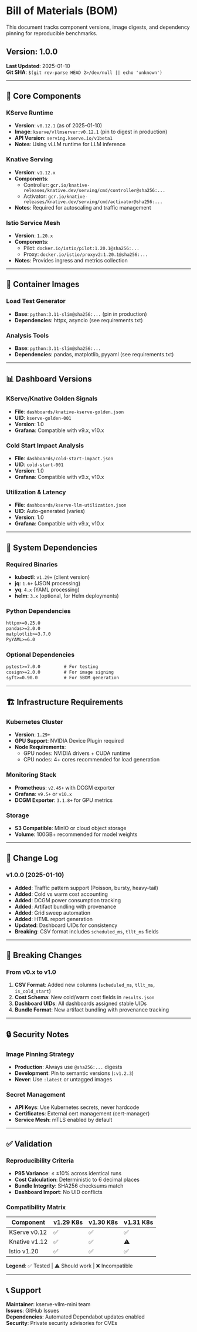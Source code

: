 # Bill of Materials (BOM)

This document tracks component versions, image digests, and dependency pinning for reproducible benchmarks.

## Version: 1.0.0
**Last Updated**: 2025-01-10  
**Git SHA**: `$(git rev-parse HEAD 2>/dev/null || echo 'unknown')`

---

## 🚀 Core Components

### KServe Runtime
- **Version**: `v0.12.1` (as of 2025-01-10)  
- **Image**: `kserve/vllmserver:v0.12.1` (pin to digest in production)
- **API Version**: `serving.kserve.io/v1beta1`
- **Notes**: Using vLLM runtime for LLM inference

### Knative Serving  
- **Version**: `v1.12.x`
- **Components**:
  - Controller: `gcr.io/knative-releases/knative.dev/serving/cmd/controller@sha256:...`
  - Activator: `gcr.io/knative-releases/knative.dev/serving/cmd/activator@sha256:...`
- **Notes**: Required for autoscaling and traffic management

### Istio Service Mesh
- **Version**: `1.20.x`
- **Components**:
  - Pilot: `docker.io/istio/pilot:1.20.1@sha256:...`
  - Proxy: `docker.io/istio/proxyv2:1.20.1@sha256:...`
- **Notes**: Provides ingress and metrics collection

---

## 🐳 Container Images

### Load Test Generator
- **Base**: `python:3.11-slim@sha256:...` (pin in production)
- **Dependencies**: httpx, asyncio (see requirements.txt)

### Analysis Tools
- **Base**: `python:3.11-slim@sha256:...` 
- **Dependencies**: pandas, matplotlib, pyyaml (see requirements.txt)

---

## 📊 Dashboard Versions

### KServe/Knative Golden Signals
- **File**: `dashboards/knative-kserve-golden.json`
- **UID**: `kserve-golden-001` 
- **Version**: 1.0
- **Grafana**: Compatible with v9.x, v10.x

### Cold Start Impact Analysis  
- **File**: `dashboards/cold-start-impact.json`
- **UID**: `cold-start-001`
- **Version**: 1.0
- **Grafana**: Compatible with v9.x, v10.x

### Utilization & Latency
- **File**: `dashboards/kserve-llm-utilization.json`
- **UID**: Auto-generated (varies)
- **Version**: 1.0  
- **Grafana**: Compatible with v9.x, v10.x

---

## 🔧 System Dependencies

### Required Binaries
- **kubectl**: `v1.29+` (client version)
- **jq**: `1.6+` (JSON processing)
- **yq**: `4.x` (YAML processing) 
- **helm**: `3.x` (optional, for Helm deployments)

### Python Dependencies  
```txt
httpx>=0.25.0
pandas>=2.0.0
matplotlib>=3.7.0
PyYAML>=6.0
```

### Optional Dependencies
```txt
pytest>=7.0.0         # For testing
cosign>=2.0.0         # For image signing  
syft>=0.90.0          # For SBOM generation
```

---

## 🏗️ Infrastructure Requirements

### Kubernetes Cluster
- **Version**: `1.29+`
- **GPU Support**: NVIDIA Device Plugin required
- **Node Requirements**: 
  - GPU nodes: NVIDIA drivers + CUDA runtime
  - CPU nodes: 4+ cores recommended for load generation

### Monitoring Stack
- **Prometheus**: `v2.45+` with DCGM exporter  
- **Grafana**: `v9.5+` or `v10.x`
- **DCGM Exporter**: `3.1.8+` for GPU metrics

### Storage
- **S3 Compatible**: MinIO or cloud object storage
- **Volume**: 100GB+ recommended for model weights

---

## 🔄 Change Log

### v1.0.0 (2025-01-10)
- **Added**: Traffic pattern support (Poisson, bursty, heavy-tail)
- **Added**: Cold vs warm cost accounting  
- **Added**: DCGM power consumption tracking
- **Added**: Artifact bundling with provenance
- **Added**: Grid sweep automation
- **Added**: HTML report generation
- **Updated**: Dashboard UIDs for consistency
- **Breaking**: CSV format includes `scheduled_ms`, `tllt_ms` fields

---

## 🚨 Breaking Changes

### From v0.x to v1.0
1. **CSV Format**: Added new columns (`scheduled_ms`, `tllt_ms`, `is_cold_start`)
2. **Cost Schema**: New cold/warm cost fields in `results.json`  
3. **Dashboard UIDs**: All dashboards assigned stable UIDs
4. **Bundle Format**: New artifact bundling with provenance tracking

---

## 🔒 Security Notes

### Image Pinning Strategy
- **Production**: Always use `@sha256:...` digests
- **Development**: Pin to semantic versions (`:v1.2.3`)
- **Never**: Use `:latest` or untagged images

### Secret Management
- **API Keys**: Use Kubernetes secrets, never hardcode
- **Certificates**: External cert management (cert-manager)
- **Service Mesh**: mTLS enabled by default

---

## ✅ Validation

### Reproducibility Criteria
- **P95 Variance**: ≤ ±10% across identical runs
- **Cost Calculation**: Deterministic to 6 decimal places  
- **Bundle Integrity**: SHA256 checksums match
- **Dashboard Import**: No UID conflicts

### Compatibility Matrix
| Component     | v1.29 K8s | v1.30 K8s | v1.31 K8s |
|---------------|-----------|-----------|-----------|
| KServe v0.12  | ✅        | ✅        | ✅        |
| Knative v1.12 | ✅        | ✅        | ⚠️        |
| Istio v1.20   | ✅        | ✅        | ✅        |

**Legend**: ✅ Tested | ⚠️ Should work | ❌ Incompatible

---

## 📞 Support

**Maintainer**: kserve-vllm-mini team  
**Issues**: GitHub Issues  
**Dependencies**: Automated Dependabot updates enabled  
**Security**: Private security advisories for CVEs